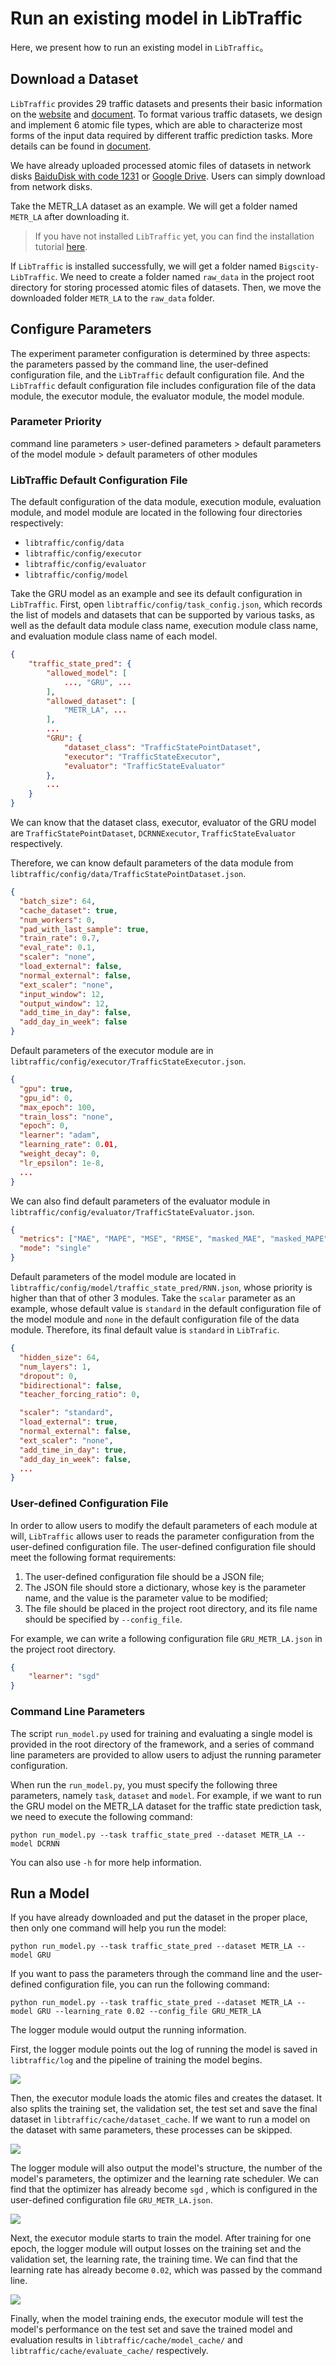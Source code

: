 # Run an existing model in LibTraffic

Here, we present how to run an existing model in `LibTraffic`。

## Download a Dataset

`LibTraffic` provides 29 traffic datasets and presents their basic information on the [website](https://libtraffic.github.io/Bigscity-LibTraffic-Website/#/data) and [document](https://bigscity-libtraffic-docs.readthedocs.io/en/latest/user_guide/data/raw_data.html). To format various traffic datasets, we design and implement 6 atomic file types, which are able to characterize most forms of the input data required by different traffic prediction tasks. More details can be found in [document](https://bigscity-libtraffic-docs.readthedocs.io/en/latest/user_guide/data/atomic_files.html). 

We have already uploaded processed atomic files of datasets in network disks [BaiduDisk with code 1231](https://pan.baidu.com/s/1qEfcXBO-QwZfiT0G3IYMpQ#list/path=%2F) or [Google Drive](https://drive.google.com/drive/folders/1g5v2Gq1tkOq8XO0HDCZ9nOTtRpB6-gPe?usp=sharing). Users can simply download from network disks.

Take the METR_LA dataset as an example. We will get a folder named `METR_LA` after downloading it.

> If you have not installed `LibTraffic` yet, you can find the installation tutorial [here](https://bigscity-libtraffic-docs.readthedocs.io/en/latest/tutorial/install_quick_start.html). 

If `LibTraffic` is installed successfully, we will get a folder named `Bigscity-LibTraffic`. We need to create a folder named `raw_data` in the project root directory for storing processed atomic files of datasets. Then, we move the downloaded folder `METR_LA` to the `raw_data` folder.

## Configure Parameters

The experiment parameter configuration is determined by three aspects: the parameters passed by the command line, the user-defined configuration file, and the `LibTraffic` default configuration file. And the `LibTraffic` default configuration file includes configuration file of the data module, the executor module, the evaluator module, the model module.

### Parameter Priority

command line parameters > user-defined parameters > default parameters of the model module > default parameters of other modules

### LibTraffic Default Configuration File

The default configuration of the data module, execution module, evaluation module, and model module are located in the following four directories respectively:

- `libtraffic/config/data`
- `libtraffic/config/executor`
- `libtraffic/config/evaluator`
- `libtraffic/config/model`

Take the GRU model as an example and see its default configuration in `LibTraffic`. First, open `libtraffic/config/task_config.json`, which records the list of models and datasets that can be supported by various tasks, as well as the default data module class name, execution module class name, and evaluation module class name of each model.

```json
{
    "traffic_state_pred": {
        "allowed_model": [
            ..., "GRU", ...
        ],
        "allowed_dataset": [
        	"METR_LA", ...    
        ],
        ...
        "GRU": {
            "dataset_class": "TrafficStatePointDataset",
            "executor": "TrafficStateExecutor",
            "evaluator": "TrafficStateEvaluator"
        },
        ...
    }
}
```

We can know that the dataset class, executor, evaluator of the GRU model are `TrafficStatePointDataset`, `DCRNNExecutor`, `TrafficStateEvaluator` respectively.

Therefore, we can know default parameters of the data module from `libtraffic/config/data/TrafficStatePointDataset.json`.

```json
{
  "batch_size": 64,
  "cache_dataset": true,
  "num_workers": 0,
  "pad_with_last_sample": true,
  "train_rate": 0.7,
  "eval_rate": 0.1,
  "scaler": "none",
  "load_external": false,
  "normal_external": false,
  "ext_scaler": "none",
  "input_window": 12,
  "output_window": 12,
  "add_time_in_day": false,
  "add_day_in_week": false
}
```

Default parameters of the executor module are in `libtraffic/config/executor/TrafficStateExecutor.json`.

```json
{
  "gpu": true,
  "gpu_id": 0,
  "max_epoch": 100,
  "train_loss": "none",
  "epoch": 0,
  "learner": "adam",
  "learning_rate": 0.01,
  "weight_decay": 0,
  "lr_epsilon": 1e-8,
  ...
}
```

We can also find default parameters of the evaluator module in `libtraffic/config/evaluator/TrafficStateEvaluator.json`.

```json
{
  "metrics": ["MAE", "MAPE", "MSE", "RMSE", "masked_MAE", "masked_MAPE", "masked_MSE", "masked_RMSE", "R2", "EVAR"],
  "mode": "single"
}
```

Default parameters of the model module are located in `libtraffic/config/model/traffic_state_pred/RNN.json`, whose priority is higher than that of other 3 modules. Take the `scalar` parameter as an example, whose default value is `standard`  in the default configuration file of the model module and `none` in the default configuration file of the data module. Therefore, its final default value is `standard` in `LibTrafic`.

```json
{
  "hidden_size": 64,
  "num_layers": 1,
  "dropout": 0,
  "bidirectional": false,
  "teacher_forcing_ratio": 0,

  "scaler": "standard",
  "load_external": true,
  "normal_external": false,
  "ext_scaler": "none",
  "add_time_in_day": true,
  "add_day_in_week": false,
  ...
}
```

### User-defined Configuration File

In order to allow users to modify the default parameters of each module at will, `LibTraffic` allows user to reads the parameter configuration from the user-defined configuration file. The user-defined configuration file should meet the following format requirements:

1. The user-defined configuration file should be a JSON file;
2. The JSON file should store a dictionary, whose key is the parameter name, and the value is the parameter value to be modified;
3. The file should be placed in the project root directory, and its file name should be specified by `--config_file`.

For example, we can write a following configuration file `GRU_METR_LA.json` in the project root directory.

```json
{
    "learner": "sgd"
}
```

### Command Line Parameters

The script `run_model.py` used for training and evaluating a single model is provided in the root directory of the framework, and a series of command line parameters are provided to allow users to adjust the running parameter configuration.

When run the `run_model.py`, you must specify the following three parameters, namely `task`, `dataset` and `model`. For example, if we want to run the GRU model on the METR_LA dataset for the traffic state prediction task, we need to execute the following command:

```
python run_model.py --task traffic_state_pred --dataset METR_LA --model DCRNN
```

You can also use `-h` for more help information.

## Run a Model

If you have already downloaded and put the dataset in the proper place, then only one command will help you run the model:

```
python run_model.py --task traffic_state_pred --dataset METR_LA --model GRU
```

If you want to pass the parameters through the command line and the user-defined configuration file, you can run the following command:

```
python run_model.py --task traffic_state_pred --dataset METR_LA --model GRU --learning_rate 0.02 --config_file GRU_METR_LA
```

The logger module would output the running information.

First, the logger module points out the log of running the model is saved in `libtraffic/log` and the pipeline of training the model begins.

![](/_static/run_model1.png)

Then, the executor module loads the atomic files and creates the dataset. It also splits the training set, the validation set, the test set and save the final dataset in `libtraffic/cache/dataset_cache`. If we want to run a model on the dataset with same parameters, these processes can be skipped.

![](/_static/run_model2.png)

The logger module will also output the model's structure, the number of the model's parameters, the optimizer and the learning rate scheduler. We can find that the optimizer has already become `sgd` , which is configured in the user-defined configuration file `GRU_METR_LA.json`.

![](/_static/run_model3.png)

Next, the executor module starts to train the model. After training for one epoch, the logger module will output losses on the training set and the validation set, the learning rate, the training time. We can find that the learning rate has already become `0.02`, which was passed by the command line.

![](/_static/run_model4.png)

Finally, when the model training ends, the executor module will test the model's performance on the test set and save the trained model and evaluation results in `libtraffic/cache/model_cache/` and `libtraffic/cache/evaluate_cache/` respectively.
